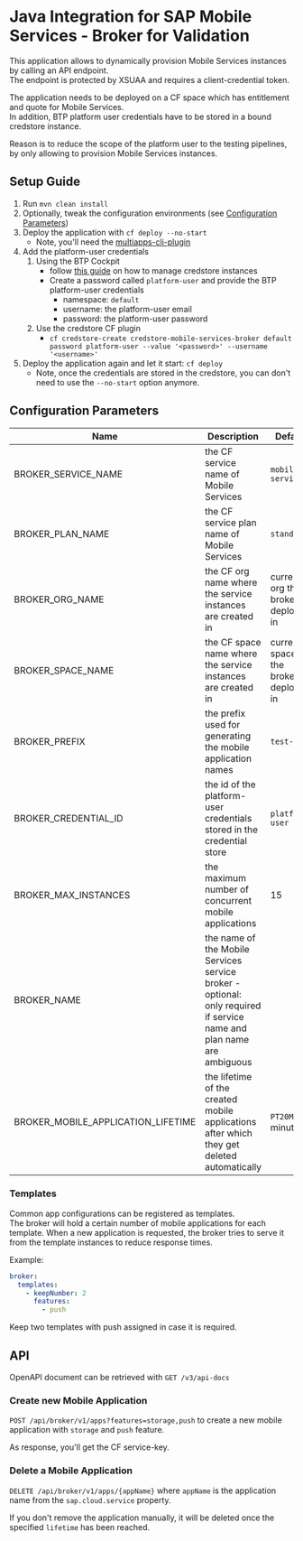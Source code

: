 # Java Integration for SAP Mobile Services - Broker for Validation

This application allows to dynamically provision Mobile Services instances by calling an API endpoint.  
The endpoint is protected by XSUAA and requires a client-credential token.

The application needs to be deployed on a CF space which has entitlement and quote for Mobile Services.  
In addition, BTP platform user credentials have to be stored in a bound credstore instance.

Reason is to reduce the scope of the platform user to the testing pipelines, by only allowing to provision Mobile Services instances.

## Setup Guide

1. Run `mvn clean install`
2. Optionally, tweak the configuration environments (see [Configuration Parameters](#configuration-parameters]))
3. Deploy the application with `cf deploy --no-start`
   * Note, you'll need the [multiapps-cli-plugin](https://github.com/cloudfoundry/multiapps-cli-plugin)
4. Add the platform-user credentials
   1. Using the BTP Cockpit
      * follow [this guide](https://help.sap.com/docs/CREDENTIAL_STORE/601525c6e5604e4192451d5e7328fa3c/2a5423fc9ccb4ff3847cc6bd6c05b445.html) on how to manage credstore instances
      * Create a password called `platform-user` and provide the BTP platform-user credentials
        * namespace: `default`
        * username: the platform-user email
        * password: the platform-user password
   2. Use the credstore CF plugin
      * `cf credstore-create credstore-mobile-services-broker default password platform-user --value '<password>' --username '<username>'`
6. Deploy the application again and let it start: `cf deploy`
   * Note, once the credentials are stored in the credstore, you can don't need to use the `--no-start` option anymore.

## Configuration Parameters

| Name                               | Description                                                                                                          | Default                                 |
|------------------------------------|----------------------------------------------------------------------------------------------------------------------|-----------------------------------------|
| BROKER_SERVICE_NAME                | the CF service name of Mobile Services                                                                               | `mobile-services`                       |
| BROKER_PLAN_NAME                   | the CF service plan name of Mobile Services                                                                          | `standard`                              |
| BROKER_ORG_NAME                    | the CF org name where the service instances are created in                                                           | current org the broker is deployed in   |
| BROKER_SPACE_NAME                  | the CF space name where the service instances are created in                                                         | current space the broker is deployed in |
| BROKER_PREFIX                      | the prefix used for generating the mobile application names                                                          | `test-`                                 |
| BROKER_CREDENTIAL_ID               | the id of the platform-user credentials stored in the credential store                                               | `platform-user`                         |
| BROKER_MAX_INSTANCES               | the maximum number of concurrent mobile applications                                                                 | 15                                      |
| BROKER_NAME                        | the name of the Mobile Services service broker - optional: only required if service name and plan name are ambiguous |                                         |
| BROKER_MOBILE_APPLICATION_LIFETIME | the lifetime of the created mobile applications after which they get deleted automatically                           | `PT20M` (20 minutes)                    |

### Templates

Common app configurations can be registered as templates.  
The broker will hold a certain number of mobile applications for each template. When a new application is requested, the broker tries to serve it from the template instances to reduce response times.

Example:

```yaml
broker:
  templates:
    - keepNumber: 2
      features:
        - push
```

Keep two templates with push assigned in case it is required.

## API

OpenAPI document can be retrieved with `GET /v3/api-docs`

### Create new Mobile Application

`POST /api/broker/v1/apps?features=storage,push` to create a new mobile application with `storage` and `push` feature.

As response, you'll get the CF service-key.

### Delete a Mobile Application

`DELETE /api/broker/v1/apps/{appName}` where `appName` is the application name from the `sap.cloud.service` property.

If you don't remove the application manually, it will be deleted once the specified `lifetime` has been reached.
